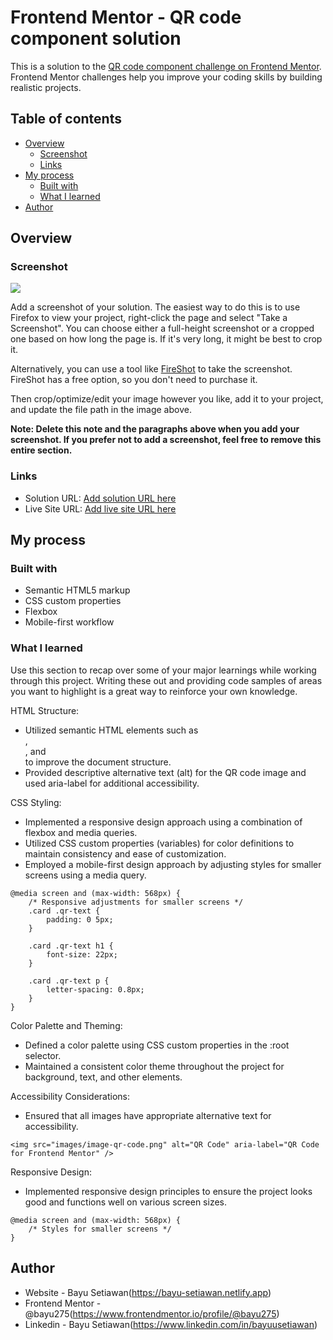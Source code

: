 # Frontend Mentor - QR code component solution

This is a solution to the [QR code component challenge on Frontend Mentor](https://www.frontendmentor.io/challenges/qr-code-component-iux_sIO_H). Frontend Mentor challenges help you improve your coding skills by building realistic projects.

## Table of contents

-   [Overview](#overview)
    -   [Screenshot](#screenshot)
    -   [Links](#links)
-   [My process](#my-process)
    -   [Built with](#built-with)
    -   [What I learned](#what-i-learned)
-   [Author](#author)

## Overview

### Screenshot

![](./screenshot.jpg)

Add a screenshot of your solution. The easiest way to do this is to use Firefox to view your project, right-click the page and select "Take a Screenshot". You can choose either a full-height screenshot or a cropped one based on how long the page is. If it's very long, it might be best to crop it.

Alternatively, you can use a tool like [FireShot](https://getfireshot.com/) to take the screenshot. FireShot has a free option, so you don't need to purchase it.

Then crop/optimize/edit your image however you like, add it to your project, and update the file path in the image above.

**Note: Delete this note and the paragraphs above when you add your screenshot. If you prefer not to add a screenshot, feel free to remove this entire section.**

### Links

-   Solution URL: [Add solution URL here](https://your-solution-url.com)
-   Live Site URL: [Add live site URL here](https://your-live-site-url.com)

## My process

### Built with

-   Semantic HTML5 markup
-   CSS custom properties
-   Flexbox
-   Mobile-first workflow

### What I learned

Use this section to recap over some of your major learnings while working through this project. Writing these out and providing code samples of areas you want to highlight is a great way to reinforce your own knowledge.

HTML Structure:

-   Utilized semantic HTML elements such as <main>, <section>, and <aside> to improve the document structure.
-   Provided descriptive alternative text (alt) for the QR code image and used aria-label for additional accessibility.

CSS Styling:

-   Implemented a responsive design approach using a combination of flexbox and media queries.
-   Utilized CSS custom properties (variables) for color definitions to maintain consistency and ease of customization.
-   Employed a mobile-first design approach by adjusting styles for smaller screens using a media query.

```
@media screen and (max-width: 568px) {
    /* Responsive adjustments for smaller screens */
    .card .qr-text {
        padding: 0 5px;
    }

    .card .qr-text h1 {
        font-size: 22px;
    }

    .card .qr-text p {
        letter-spacing: 0.8px;
    }
}
```

Color Palette and Theming:

-   Defined a color palette using CSS custom properties in the :root selector.
-   Maintained a consistent color theme throughout the project for background, text, and other elements.

Accessibility Considerations:

-   Ensured that all images have appropriate alternative text for accessibility.

```
<img src="images/image-qr-code.png" alt="QR Code" aria-label="QR Code for Frontend Mentor" />
```

Responsive Design:

-   Implemented responsive design principles to ensure the project looks good and functions well on various screen sizes.

```
@media screen and (max-width: 568px) {
    /* Styles for smaller screens */
}
```

## Author

-   Website - Bayu Setiawan(https://bayu-setiawan.netlify.app)
-   Frontend Mentor - @bayu275(https://www.frontendmentor.io/profile/@bayu275)
-   Linkedin - Bayu Setiawan(https://www.linkedin.com/in/bayuusetiawan)
